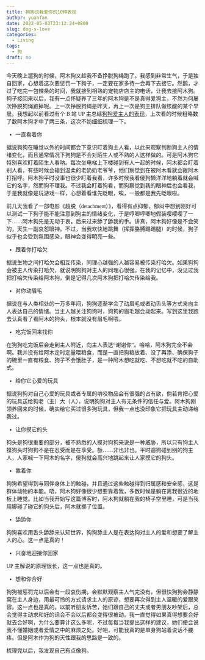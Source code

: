 ```yaml
---
title: 狗狗说我爱你的10种表现
author: yuanfan
date: 2022-05-03T23:12:24+0800
slug: dog-s-love
categories:
  - Living
tags:
  - 狗
draft: no
---
```


<font face="微软雅黑">

<!--more-->

今天晚上遛狗的时候，阿木狗又趁我不备挣脱狗绳跑了。我感到非常生气，于是独自回家，心想着这次要惩罚一下狗子，一定要在家多待一会再下去接它。然鹅，才过了吃完一包辣条的时间，我就接到相熟的宠物店店主的电话，让我去接阿木狗。狗子接回来以后，我有一点怀疑养了三年的阿木狗是不是真得爱狗主，不然为何屡次挣脱狗绳跑掉呢。上一次挣脱狗绳是昨天，再上一次是狗主排队做核酸的某个早晨。我想起以前看过有个 B 站 UP 主总结[狗狗爱主人的表现](https://www.bilibili.com/video/BV1nY411p7RX?p=1&share_medium=iphone&share_plat=ios&share_session_id=31CE4BBA-EDE6-4A0F-96F0-161B5E1BD510&share_source=WEIXIN&share_tag=s_i&timestamp=1651587764&unique_k=or3fqNz)，上次看的时候粗略数了数阿木狗才中了两三条，这次不妨细细梳理一下。

+ 一直看着你

据说狗狗在睡觉以外的时间都会下意识盯着狗主人看，以此来观察判断狗主人的情绪变化，而且通常情况下狗狗是不会对陌生人或不熟的人这样做的。可是阿木狗它特别喜欢盯着陌生人看呐。每次坐电梯上下楼碰到有人一起的时候，阿木都会盯着别人看，有些时候会碰到温柔的老奶奶老爷爷，他们察觉到在被阿木看就会跟阿木打招呼。阿木狗平时没事也很少盯着我看，许多时候我看傻狗懒洋洋地躺着就会喊它的名字，然而狗不理我。不过我会盯着狗看，而狗察觉到我的眼神后也会看我，于是我就像是玩游戏一样，心想着看谁先眨眼，唉，一般都是我先眨眼啦。

前几天我看了一部电影《超脱（detachment）》，看得有点抑郁，郁闷中想到刚好可以测试一下狗子能不能注意到狗主的情绪变化，于是哼唧哼唧地假装嘤嘤嘤了一下……阿木狗先是无动于衷，后来过来舔了舔我的手。讲真，阿木狗好像是不会笑的，天生一副哀怨眼神。不过，当我欢快地跳舞（挥挥胳膊踢踢腿）的时候，狗子似乎也会受到氛围感染，眼神会变得明亮一些。

+ 跟着你打哈欠

据说生物之间打哈欠会相互传染，同理心越强的人越容易被传染打哈欠。如果狗狗会被主人传染打哈欠，就说明狗狗对主人的同理心很强。在我的记忆中，没见过我把打哈欠传染给阿木狗，倒是记得几次阿木狗把打哈欠传染给我。

+ 对你动眉毛

据说在与人类相处的一万多年间，狗狗逐渐学会了动眉毛或者动舌头等方式来向主人表达自己的情绪。当主人越关注狗狗时，狗狗的眉毛越会动起来。写到这里我跑去认真看了看阿木的狗头，根本就没有眉毛啊喂。

+ 吃完饭回来找你

在狗狗吃完饭后会走到主人附近，向主人表达“谢谢你”。哈哈，阿木狗完全不会啊。我并没有给阿木定时定量喂粮食，而是一直把狗粮放着、没了再添、确保狗子的碗里一直有粮食、狗子不会饿肚子，是一种阿木想吃就吃、不想吃就不吃的自助式。

+ 给你它心爱的玩具

据说狗狗对自己心爱的玩具或者专属的啃咬物品会有很强的占有欲，倘若肯把心爱的玩具送给狗老（主）大（人），说明狗狗对主人有无条件的信任与爱。阿木狗刚领养回来的时候，确实给它买过很多狗玩具，但我一点也没印象它把玩具主动递给我过。

+ 让你摸它的头

狗头是狗很重要的部分，被不熟悉的人摸对狗狗来说是一种威胁，所以只有狗主人摸狗头时狗狗不是在忍受而是在享受。额……非也非也。平时遛狗碰到别的狗主人，人家喊一下阿木的名字，傻狗就会高兴地跳起来让人家摸它的狗头。

+ 靠着你

狗狗希望得到与同伴身体上的触碰，并且通过这些触碰得到归属感和安全感，这是群体动物的本能。唔，阿木狗好像很少想要靠着我，多数时候是躺在离我很近的地板上睡觉。比如当我开始写这篇博客时，阿木狗就躺在我的椅子空里睡，可是当我用脚碰了碰它的狗头后，阿木就挪了位置。

+ 舔舔你

狗狗喜欢用舌头舔舔来认知世界，狗狗舔主人是在表达狗对主人的爱和想要了解主人的心。这一点是真的！

+ 兴奋地迎接你回家

UP 主解说的原理很长，这一点也是真的。

+ 想和你合好

狗狗被惩罚完以后会有一段哀伤期，会默默观察主人气完没有，但很快狗狗会静静窝在主人身边，用最可怜的方式请求主人的原谅，想要再次得到主人温暖的爱跟笑容。这一点也是真的。以前听朋友诉苦，她们跟自己的丈夫或者男朋友吵架后，总会觉得主动求和好的话会不会以后都会变得很被动。我一直觉得如果真得想要合好就去合好啊，为什么要算计这么多呢，不过每每当我提出这样的建议，她们便会说我不懂婚姻或者爱情之中的麻烦之处。好吧，可能我真的是单身狗站着说话不腰疼。但是阿木作为狗的天性跟我的思路是一致的。

梳理完以后，我发现自己有点像狗。
